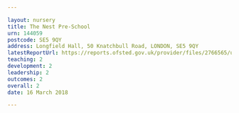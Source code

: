 ```yaml
---

layout: nursery
title: The Nest Pre-School
urn: 144059
postcode: SE5 9QY
address: Longfield Hall, 50 Knatchbull Road, LONDON, SE5 9QY
latestReportUrl: https://reports.ofsted.gov.uk/provider/files/2766565/urn/144059.pdf
teaching: 2
development: 2
leadership: 2
outcomes: 2
overall: 2
date: 16 March 2018

---
```

